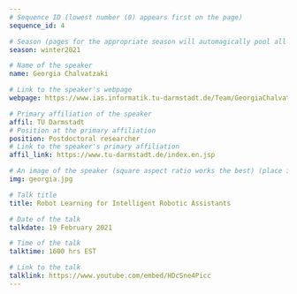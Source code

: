 ```yaml
---
# Sequence ID (lowest number (0) appears first on the page)
sequence_id: 4

# Season (pages for the appropriate season will automagically pool all speakers that gave a talk in the season)
season: winter2021

# Name of the speaker
name: Georgia Chalvatzaki

# Link to the speaker's webpage
webpage: https://www.ias.informatik.tu-darmstadt.de/Team/GeorgiaChalvatzaki

# Primary affiliation of the speaker
affil: TU Darmstadt
# Position at the primary affiliation
position: Postdoctoral researcher
# Link to the speaker's primary affiliation
affil_link: https://www.tu-darmstadt.de/index.en.jsp

# An image of the speaker (square aspect ratio works the best) (place in the `assets/img/speakers` directory)
img: georgia.jpg

# Talk title
title: Robot Learning for Intelligent Robotic Assistants

# Date of the talk
talkdate: 19 February 2021

# Time of the talk
talktime: 1600 hrs EST

# Link to the talk
talklink: https://www.youtube.com/embed/HDcSne4Picc
---
```


<!-- Whatever you write below will be disregarded -->
